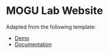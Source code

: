 # MOGU Lab Website

Adapted from the following template:
* [Demo](https://YoussefRaafatNasry.github.io/portfolYOU/)
* [Documentation](https://YoussefRaafatNasry.github.io/portfolYOU/docs/)

